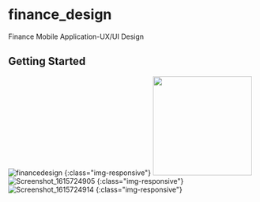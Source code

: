 # finance_design

Finance Mobile Application-UX/UI Design

## Getting Started

![financedesign](https://user-images.githubusercontent.com/59014749/111068614-9146b800-84da-11eb-8eeb-cfacdb31377a.jpg) {:class="img-responsive"}
<img src="https://user-images.githubusercontent.com/59014749/111068614-9146b800-84da-11eb-8eeb-cfacdb31377a.jpg" width="200">
![Screenshot_1615724905](https://user-images.githubusercontent.com/59014749/111068623-986dc600-84da-11eb-81c5-a948d0494ce7.png) {:class="img-responsive"}
![Screenshot_1615724914](https://user-images.githubusercontent.com/59014749/111068626-999ef300-84da-11eb-9f60-afe8137a8159.png) {:class="img-responsive"}
